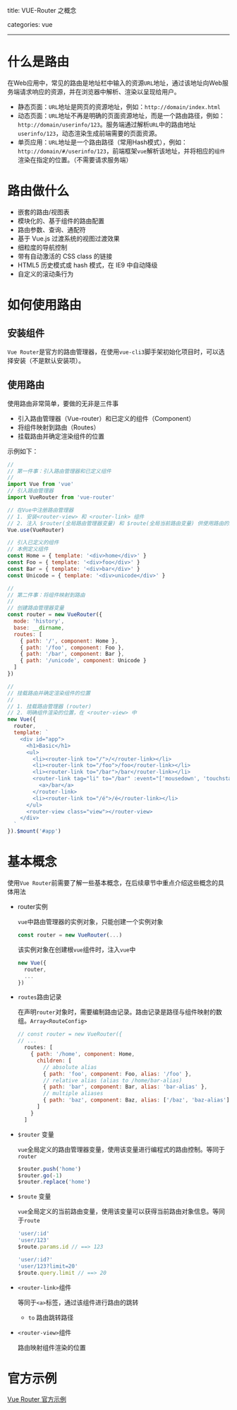 title: VUE-Router 之概念

categories: vue

------

# 什么是路由

​	在Web应用中，常见的路由是地址栏中输入的资源`URL`地址，通过该地址向Web服务端请求响应的资源，并在浏览器中解析、渲染以呈现给用户。

- 静态页面：`URL`地址是网页的资源地址，例如：`http://domain/index.html`
- 动态页面：`URL`地址不再是明确的页面资源地址，而是一个路由路径，例如：`http://domain/userinfo/123`。服务端通过解析`URL`中的路由地址`userinfo/123`，动态渲染生成前端需要的页面资源。
- 单页应用：`URL`地址是一个路由路径（常用Hash模式），例如：`http://domain/#/userinfo/123`，前端框架`vue`解析该地址，并将相应的`组件`渲染在指定的位置。（不需要请求服务端）

# 路由做什么

- 嵌套的路由/视图表
- 模块化的、基于组件的路由配置
- 路由参数、查询、通配符
- 基于 Vue.js 过渡系统的视图过渡效果
- 细粒度的导航控制
- 带有自动激活的 CSS class 的链接
- HTML5 历史模式或 hash 模式，在 IE9 中自动降级
- 自定义的滚动条行为

# 如何使用路由

## 安装组件

`Vue Router`是官方的路由管理器，在使用`vue-cli3`脚手架初始化项目时，可以选择安装（不是默认安装项）。

## 使用路由

使用路由非常简单，要做的无非是三件事

- 引入路由管理器（Vue-router）和已定义的组件（Component）
- 将组件映射到路由（Routes）
- 挂载路由并确定渲染组件的位置

示例如下：

```javascript
//
// 第一件事：引入路由管理器和已定义组件
//
import Vue from 'vue'
// 引入路由管理器
import VueRouter from 'vue-router'

// 在Vue中注册路由管理器
// 1. 安装<router-view> 和 <router-link> 组件
// 2. 注入 $router(全局路由管理器变量) 和 $route(全局当前路由变量) 供使用路由的组件使用
Vue.use(VueRouter)

// 引入已定义的组件
// 本例定义组件
const Home = { template: '<div>home</div>' }
const Foo = { template: '<div>foo</div>' }
const Bar = { template: '<div>bar</div>' }
const Unicode = { template: '<div>unicode</div>' }

//
// 第二件事：将组件映射到路由
//
// 创建路由管理器变量
const router = new VueRouter({
  mode: 'history',
  base: __dirname,
  routes: [
    { path: '/', component: Home },
    { path: '/foo', component: Foo },
    { path: '/bar', component: Bar },
    { path: '/unicode', component: Unicode }
  ]
})

//
// 挂载路由并确定渲染组件的位置
// 
// 1. 挂载路由管理器 (router)
// 2. 明确组件渲染的位置，在 <router-view> 中
new Vue({
  router,
  template: `
    <div id="app">
      <h1>Basic</h1>
      <ul>
        <li><router-link to="/">/</router-link></li>
        <li><router-link to="/foo">/foo</router-link></li>
        <li><router-link to="/bar">/bar</router-link></li>
        <router-link tag="li" to="/bar" :event="['mousedown', 'touchstart']">
          <a>/bar</a>
        </router-link>
        <li><router-link to="/é">/é</router-link></li>
      </ul>
      <router-view class="view"></router-view>
    </div>
  `
}).$mount('#app')
```

# 基本概念

使用`Vue Router`前需要了解一些基本概念，在后续章节中重点介绍这些概念的具体用法

- router实例

  `vue`中路由管理器的实例对象，只能创建一个实例对象

  ```javascript
  const router = new VueRouter(...)
  ```

  该实例对象在创建根`vue`组件时，注入`vue`中

  ```javascript
  new Vue({
    router,
    ...
  })
  ```

- `routes`路由记录

  在声明`router`对象时，需要编制路由记录。路由记录是路径与组件映射的数组。`Array<RouteConfig>`

  ```javascript
  // const router = new VueRouter({  
  // ...  
    routes: [
      { path: '/home', component: Home,
        children: [
          // absolute alias
          { path: 'foo', component: Foo, alias: '/foo' },
          // relative alias (alias to /home/bar-alias)
          { path: 'bar', component: Bar, alias: 'bar-alias' },
          // multiple aliases
          { path: 'baz', component: Baz, alias: ['/baz', 'baz-alias'] }
        ]
      }
    ]
  ```

- `$router` 变量

  `vue`全局定义的路由管理器变量，使用该变量进行编程式的路由控制。等同于`router`

  ```javascript
  $router.push('home')
  $router.go(-1)
  $router.replace('home')
  ```

- `$route` 变量

  `vue`全局定义的当前路由变量，使用该变量可以获得当前路由对象信息。等同于`route`

  ```javascript
  'user/:id'
  'user/123'
  $route.params.id // ==> 123
  
  'user/:id?'
  'user/123?limit=20'
  $route.query.limit // ==> 20
  ```

- `<router-link>`组件

  等同于`<a>`标签，通过该组件进行路由的跳转

  - `to` 路由跳转路径

- `<router-view>`组件

  路由映射组件渲染的位置

# 官方示例

[Vue Router 官方示例](https://github.com/vuejs/vue-router/blob/dev/examples/basic/app.js)

